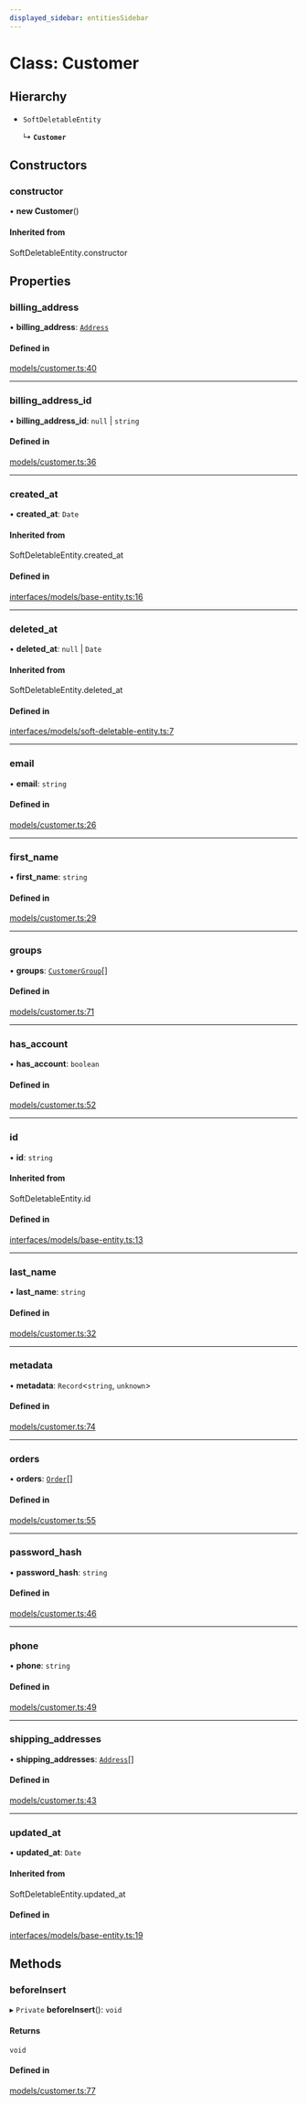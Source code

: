 ```yaml
---
displayed_sidebar: entitiesSidebar
---
```


# Class: Customer

## Hierarchy

- `SoftDeletableEntity`

  ↳ **`Customer`**

## Constructors

### constructor

• **new Customer**()

#### Inherited from

SoftDeletableEntity.constructor

## Properties

### billing\_address

• **billing\_address**: [`Address`](Address.md)

#### Defined in

[models/customer.ts:40](https://github.com/medusajs/medusa/blob/418ff2a33/packages/medusa/src/models/customer.ts#L40)

___

### billing\_address\_id

• **billing\_address\_id**: ``null`` \| `string`

#### Defined in

[models/customer.ts:36](https://github.com/medusajs/medusa/blob/418ff2a33/packages/medusa/src/models/customer.ts#L36)

___

### created\_at

• **created\_at**: `Date`

#### Inherited from

SoftDeletableEntity.created\_at

#### Defined in

[interfaces/models/base-entity.ts:16](https://github.com/medusajs/medusa/blob/418ff2a33/packages/medusa/src/interfaces/models/base-entity.ts#L16)

___

### deleted\_at

• **deleted\_at**: ``null`` \| `Date`

#### Inherited from

SoftDeletableEntity.deleted\_at

#### Defined in

[interfaces/models/soft-deletable-entity.ts:7](https://github.com/medusajs/medusa/blob/418ff2a33/packages/medusa/src/interfaces/models/soft-deletable-entity.ts#L7)

___

### email

• **email**: `string`

#### Defined in

[models/customer.ts:26](https://github.com/medusajs/medusa/blob/418ff2a33/packages/medusa/src/models/customer.ts#L26)

___

### first\_name

• **first\_name**: `string`

#### Defined in

[models/customer.ts:29](https://github.com/medusajs/medusa/blob/418ff2a33/packages/medusa/src/models/customer.ts#L29)

___

### groups

• **groups**: [`CustomerGroup`](CustomerGroup.md)[]

#### Defined in

[models/customer.ts:71](https://github.com/medusajs/medusa/blob/418ff2a33/packages/medusa/src/models/customer.ts#L71)

___

### has\_account

• **has\_account**: `boolean`

#### Defined in

[models/customer.ts:52](https://github.com/medusajs/medusa/blob/418ff2a33/packages/medusa/src/models/customer.ts#L52)

___

### id

• **id**: `string`

#### Inherited from

SoftDeletableEntity.id

#### Defined in

[interfaces/models/base-entity.ts:13](https://github.com/medusajs/medusa/blob/418ff2a33/packages/medusa/src/interfaces/models/base-entity.ts#L13)

___

### last\_name

• **last\_name**: `string`

#### Defined in

[models/customer.ts:32](https://github.com/medusajs/medusa/blob/418ff2a33/packages/medusa/src/models/customer.ts#L32)

___

### metadata

• **metadata**: `Record`<`string`, `unknown`\>

#### Defined in

[models/customer.ts:74](https://github.com/medusajs/medusa/blob/418ff2a33/packages/medusa/src/models/customer.ts#L74)

___

### orders

• **orders**: [`Order`](Order.md)[]

#### Defined in

[models/customer.ts:55](https://github.com/medusajs/medusa/blob/418ff2a33/packages/medusa/src/models/customer.ts#L55)

___

### password\_hash

• **password\_hash**: `string`

#### Defined in

[models/customer.ts:46](https://github.com/medusajs/medusa/blob/418ff2a33/packages/medusa/src/models/customer.ts#L46)

___

### phone

• **phone**: `string`

#### Defined in

[models/customer.ts:49](https://github.com/medusajs/medusa/blob/418ff2a33/packages/medusa/src/models/customer.ts#L49)

___

### shipping\_addresses

• **shipping\_addresses**: [`Address`](Address.md)[]

#### Defined in

[models/customer.ts:43](https://github.com/medusajs/medusa/blob/418ff2a33/packages/medusa/src/models/customer.ts#L43)

___

### updated\_at

• **updated\_at**: `Date`

#### Inherited from

SoftDeletableEntity.updated\_at

#### Defined in

[interfaces/models/base-entity.ts:19](https://github.com/medusajs/medusa/blob/418ff2a33/packages/medusa/src/interfaces/models/base-entity.ts#L19)

## Methods

### beforeInsert

▸ `Private` **beforeInsert**(): `void`

#### Returns

`void`

#### Defined in

[models/customer.ts:77](https://github.com/medusajs/medusa/blob/418ff2a33/packages/medusa/src/models/customer.ts#L77)
